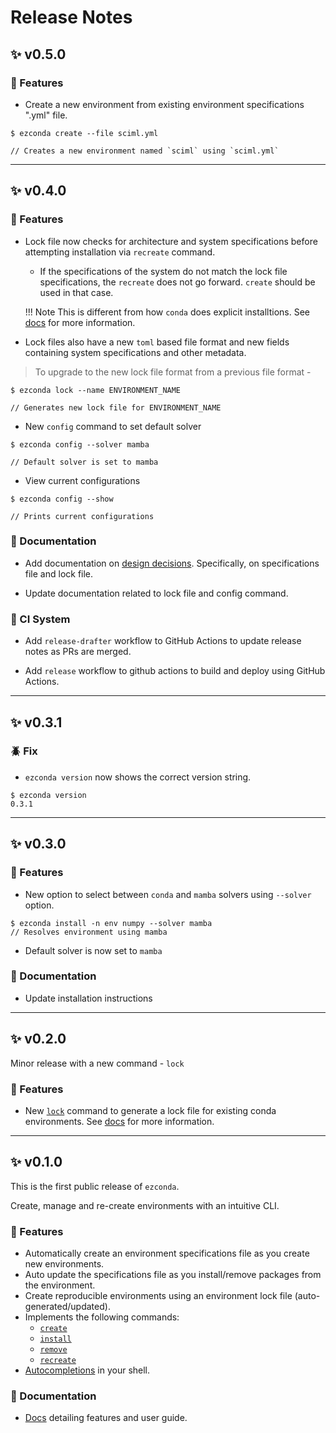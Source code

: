 # Release Notes


## :sparkles: **v0.5.0**

### :rocket: Features

- Create a new environment from existing environment specifications ".yml" file.

<div class="termy">

```console
$ ezconda create --file sciml.yml

// Creates a new environment named `sciml` using `sciml.yml`
```
</div>

---

## :sparkles: **v0.4.0**

### :rocket: Features

- Lock file now checks for architecture and system specifications before attempting installation via `recreate` command.

    - If the specifications of the system do not match the lock file specifications, the `recreate` does not go forward. `create` should be used in that case.

    !!! Note
        This is different from how `conda` does explicit installtions. See [docs](user_guide/recreate_env.md#lock-file-validation) for more information.
    
- Lock files also have a new `toml` based file format and new fields containing system specifications and other metadata.

> To upgrade to the new lock file format from a previous file format -

<div class="termy">

```console
$ ezconda lock --name ENVIRONMENT_NAME

// Generates new lock file for ENVIRONMENT_NAME
```
</div>

- New `config` command to set default solver

<div class="termy">

```console
$ ezconda config --solver mamba

// Default solver is set to mamba
```
</div>

- View current configurations


<div class="termy">

```console
$ ezconda config --show

// Prints current configurations
```
</div>


### :book: Documentation

- Add documentation on [design decisions](design_decisions/intro.md). Specifically, on specifications file and lock file.

- Update documentation related to lock file and config command.


### :construction_worker: CI System

- Add `release-drafter` workflow to GitHub Actions to update release notes as PRs are merged.

- Add `release` workflow to github actions to build and deploy using GitHub Actions.

---

## :sparkles: **v0.3.1**

### :beetle: Fix

- `ezconda version` now shows the correct version string.

<div class="termy">

```console
$ ezconda version
0.3.1
```

</div>

---

## :sparkles: **v0.3.0**

### :rocket: Features

- New option to select between `conda` and `mamba` solvers using `--solver` option.

<div class="termy">

```console
$ ezconda install -n env numpy --solver mamba
// Resolves environment using mamba
```

</div>

- Default solver is now set to `mamba`

### :book: Documentation

- Update installation instructions

---

## :sparkles: **v0.2.0**

Minor release with a new command - `lock`

### :rocket: Features

- New [`lock`](user_guide/lock_existing_env.md) command to generate a lock file for existing conda environments. See [docs](user_guide/lock_existing_env.md) for more information.

---

## :sparkles: **v0.1.0**

This is the first public release of `ezconda`.

Create, manage and re-create environments with an intuitive CLI.

### :rocket: Features

- Automatically create an environment specifications file as you create new environments.
- Auto update the specifications file as you install/remove packages from the environment.
- Create reproducible environments using an environment lock file (auto-generated/updated).
- Implements the following commands:
    - [`create`](user_guide/create_new_env.md)
    - [`install`](user_guide/install_packages.md)
    - [`remove`](user_guide/remove_packages.md)
    - [`recreate`](user_guide/recreate_env.md)
- [Autocompletions](user_guide/autocomplete.md) in your shell.

### :book: Documentation

- [Docs](https://ezconda.sarthakjariwala.com/) detailing features and user guide.